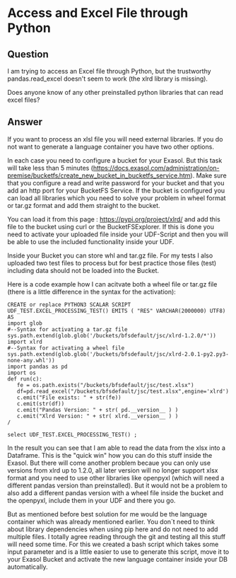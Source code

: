 # Access and Excel File through Python

## Question
I am trying to access an Excel file through Python, but the trustworthy pandas.read_excel doesn't seem to work (the xlrd library is missing).

Does anyone know of any other preinstalled python libraries that can read excel files?

## Answer
If you want to process an xlsl file you will need external libraries. If you do not want to generate a language container you have two other options.

In each case you need to configure a bucket for your Exasol. But this task will take less than 5 minutes  (https://docs.exasol.com/administration/on-premise/bucketfs/create_new_bucket_in_bucketfs_service.htm). Make sure that you configure a read and write password for your bucket and that you add an http port for your BucketFS Service. If the bucket is configured you can load all libraries which you need to solve your problem in wheel format or tar.gz format and add them straight to the bucket. 

You can load it from this page : https://pypi.org/project/xlrd/ and add this file to the bucket using curl or the BucketFSExplorer. If this is done you need to activate your uploaded file inside your UDF-Script and then you will be able to use the included functionality inside your UDF.

Inside your Bucket you can store whl and tar.gz file. For my tests I also uploaded two test files to process but for best practice those files (test) including data should not be loaded into the Bucket.

Here is a code example how I can acitvate both a wheel file or tar.gz file (there is a little difference in the syntax for the activation):

```
CREATE or replace PYTHON3 SCALAR SCRIPT UDF_TEST.EXCEL_PROCESSING_TEST() EMITS ( "RES" VARCHAR(2000000) UTF8) AS  
import glob  
#--Syntax for activating a tar.gz file  
sys.path.extend(glob.glob('/buckets/bfsdefault/jsc/xlrd-1.2.0/*'))  
import xlrd  
#--Syntax for activating a wheel file  
sys.path.extend(glob.glob('/buckets/bfsdefault/jsc/xlrd-2.0.1-py2.py3-none-any.whl'))  
import pandas as pd  
import os  
def run(c):  
   fe = os.path.exists("/buckets/bfsdefault/jsc/test.xlsx")  
   df=pd.read_excel("/buckets/bfsdefault/jsc/test.xlsx",engine='xlrd')  
   c.emit("File exists: " + str(fe))  
   c.emit(str(df))  
   c.emit("Pandas Version: " + str( pd.__version__ ) )  
   c.emit("Xlrd Version: " + str( xlrd.__version__ ) )  
/

select UDF_TEST.EXCEL_PROCESSING_TEST() ;
```

In the result you can see that I am able to read the data from the xlsx into a Dataframe. This is the "quick win" how you can do this stuff inside the Exasol. But there will come another problem becaue you can only use versions from xlrd up to 1.2.0, all later version will no longer support xlsx format and you need to use other libraries like openpyxl (which will need a different pandas version than preinstalled). But it would not be a problem to also add a different pandas version with a wheel file inside the bucket and the openpyxl, include them in your UDF and there you go.

But as mentioned before best solution for me would be the language container which was already mentioned earlier. You don´t need to think about library dependencies when using pip here and do not need to add multiple files. I totally agree reading through the git and testing all this stuff will need some time. For this we created a bash script which takes some input parameter and is a little easier to use to generate this script, move it to your Exasol Bucket and activate the new language container inside your DB automatically.  